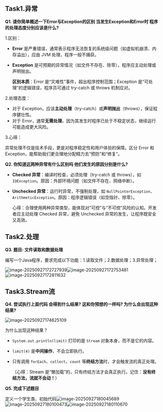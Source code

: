 ## Task1.异常

**Q1. 请你简单概述一下Error与Exception的区别 当发生Exception和Error时 程序的处理态度分别应该是什么?**

1.区别：

- **Error** 是严重错误，通常表示程序无法恢复的系统级问题（如虚拟机崩溃、内存溢出），应由 JVM 处理，程序一般不捕获。

- **Exception** 是可预期的异常情况（如文件不存在、除零），程序应主动处理或声明抛出。

  **区别本质**：Error 是“灾难性”事件，超出程序控制范围；Exception 是“可处理”的逻辑错误，程序员可通过 try-catch 或 throws 机制应对。

2.处理态度：

- 对于 Exception，应该**主动处理**（try-catch）或**声明抛出**（throws），保证程序健壮性。
- 对于 Error，通常**无需处理**，因为其发生时程序已处于不稳定状态，继续运行可能造成更大风险。

3.心得：

异常处理不仅是技术手段，更是对程序稳定性和用户体验的保障。区分 Error 和 Exception，能帮助我们更合理地分配精力去“预防”和“修复”。

**Q2. 你知道这两种异常有什么区别吗 他们发生的原因分别是什么?**

- **Checked 异常**：编译时检查，必须处理（try-catch 或 throws），如 `IOException`。原因：外部环境问题（如文件不存在、网络中断）。

- **Unchecked 异常**：运行时异常，不强制处理，如 `NullPointerException`、`ArithmeticException`。原因：程序逻辑错误（如空指针、除零）。

  心得：合理使用两种异常类型，能体现对“可控”与“不可控”风险的认知。开发者应主动处理 Checked 异常，避免 Unchecked 异常的发生，让程序既安全又高效。

## Task2.处理

**Q3. 题目: 文件读取和数据处理**

编写一个Java程序，要求完成以下功能：1.读取文件；2.数据处理；3.异常处理；

![image-20250927172727939](C:\Users\Admin\AppData\Roaming\Typora\typora-user-images\image-20250927172727939.png)![image-20250927172753481](C:\Users\Admin\AppData\Roaming\Typora\typora-user-images\image-20250927172753481.png)![image-20250927172811632](C:\Users\Admin\AppData\Roaming\Typora\typora-user-images\image-20250927172811632.png)

## Task3.Stream流

**Q4. 尝试执行上面代码 会得到什么结果? 这和你预想的一样吗? 为什么会出现这种结果?**

![image-20250927174625109](C:\Users\Admin\AppData\Roaming\Typora\typora-user-images\image-20250927174625109.png)

为什么出现这种结果？

- `System.out.println(limit)` 打印的是 `Stream` 对象本身，而不是它的内容。

- `limit(4)` 是**中间操作**，不会立即执行。

- 只有调用 `forEach`、`collect`、`count` 等**终结方法**时，才会触发流的真正处理。

  （心得：Stream 是“懒加载”的，只有终结方法才会真正执行。记住：**没有终结方法，流就不会动！**）

**Q5. 完成下述题目**

定义一个学生类、初始代码![image-20250927180045689](C:\Users\Admin\AppData\Roaming\Typora\typora-user-images\image-20250927180045689.png)![image-20250927180100473](C:\Users\Admin\AppData\Roaming\Typora\typora-user-images\image-20250927180100473.png)![image-20250927180110670](C:\Users\Admin\AppData\Roaming\Typora\typora-user-images\image-20250927180110670.png)